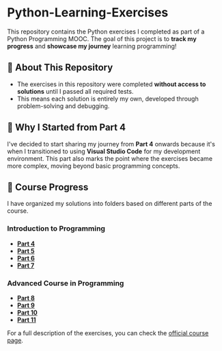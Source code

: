 # Python-Learning-Exercises

This repository contains the Python exercises I completed as part of a Python Programming MOOC. The goal of this project is to **track my progress** and **showcase my journey** learning programming!

## 🚀 About This Repository

- The exercises in this repository were completed **without access to solutions** until I passed all required tests.
- This means each solution is entirely my own, developed through problem-solving and debugging.

## 📌 Why I Started from Part 4

I've decided to start sharing my journey from **Part 4** onwards because it's when I transitioned to using **Visual Studio Code** for my development environment. This part also marks the point where the exercises became more complex, moving beyond basic programming concepts.

## 📂 Course Progress

I have organized my solutions into folders based on different parts of the course.

### Introduction to Programming

- [**Part 4**](https://github.com/MadalenaAndrade/Python-Learning-Exercises/tree/main/Part-04-Introduction-to-Programming)
- [**Part 5**](https://github.com/MadalenaAndrade/Python-Learning-Exercises/tree/main/Part-05-Introduction-to-Programming)
- [**Part 6**](https://github.com/MadalenaAndrade/Python-Learning-Exercises/tree/main/Part-06-Introduction-to-Programming)
- [**Part 7**](https://github.com/MadalenaAndrade/Python-Learning-Exercises/tree/main/Part-07-Introduction-to-Programming)

### Advanced Course in Programming

- [**Part 8**](https://github.com/MadalenaAndrade/Python-Learning-Exercises/tree/main/Part-08-Advanced-Course-in-Programming)
- [**Part 9**](https://github.com/MadalenaAndrade/Python-Learning-Exercises/tree/main/Part-09-Advanced-Course-in-Programming)
- [**Part 10**](https://github.com/MadalenaAndrade/Python-Learning-Exercises/tree/main/Part-10-Advanced-Course-in-Programming)
- [**Part 11**](https://github.com/MadalenaAndrade/Python-Learning-Exercises/tree/main/Part-11-Advanced-Course-in-Programming)

For a full description of the exercises, you can check the [official course page](https://programming-25.mooc.fi/).
